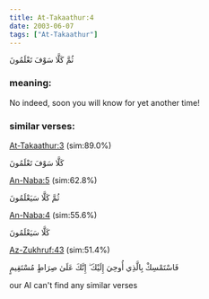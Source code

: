 ```yaml
---
title: At-Takaathur:4
date: 2003-06-07
tags: ["At-Takaathur"]
---
```

ثُمَّ كَلَّا سَوْفَ تَعْلَمُونَ
### meaning: 
No indeed, soon you will know for yet another time!
### similar verses: 

[At-Takaathur:3](/102/3) (sim:89.0%)

كَلَّا سَوْفَ تَعْلَمُونَ

[An-Naba:5](/78/5) (sim:62.8%)

ثُمَّ كَلَّا سَيَعْلَمُونَ

[An-Naba:4](/78/4) (sim:55.6%)

كَلَّا سَيَعْلَمُونَ

[Az-Zukhruf:43](/43/43) (sim:51.4%)

فَاسْتَمْسِكْ بِالَّذِي أُوحِيَ إِلَيْكَ ۖ إِنَّكَ عَلَىٰ صِرَاطٍ مُسْتَقِيمٍ

our AI can't find any similar verses

